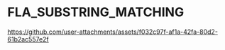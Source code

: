 ﻿# FLA_SUBSTRING_MATCHING


https://github.com/user-attachments/assets/f032c97f-af1a-42fa-80d2-61b2ac557e2f

